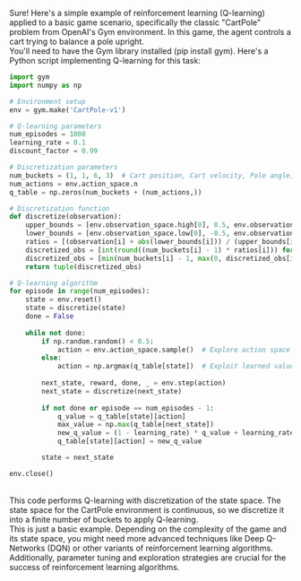 Sure! Here's a simple example of reinforcement learning (Q-learning) applied to a basic game scenario, specifically the classic "CartPole" problem from OpenAI's Gym environment. In this game, the agent controls a cart trying to balance a pole upright.
<br>
You'll need to have the Gym library installed (pip install gym). Here's a Python script implementing Q-learning for this task:


```py
import gym
import numpy as np

# Environment setup
env = gym.make('CartPole-v1')

# Q-learning parameters
num_episodes = 1000
learning_rate = 0.1
discount_factor = 0.99

# Discretization parameters
num_buckets = (1, 1, 6, 3)  # Cart position, Cart velocity, Pole angle, Pole velocity
num_actions = env.action_space.n
q_table = np.zeros(num_buckets + (num_actions,))

# Discretization function
def discretize(observation):
    upper_bounds = [env.observation_space.high[0], 0.5, env.observation_space.high[2], np.radians(50)]
    lower_bounds = [env.observation_space.low[0], -0.5, env.observation_space.low[2], -np.radians(50)]
    ratios = [(observation[i] + abs(lower_bounds[i])) / (upper_bounds[i] - lower_bounds[i]) for i in range(len(observation))]
    discretized_obs = [int(round((num_buckets[i] - 1) * ratios[i])) for i in range(len(observation))]
    discretized_obs = [min(num_buckets[i] - 1, max(0, discretized_obs[i])) for i in range(len(observation))]
    return tuple(discretized_obs)

# Q-learning algorithm
for episode in range(num_episodes):
    state = env.reset()
    state = discretize(state)
    done = False
    
    while not done:
        if np.random.random() < 0.5:
            action = env.action_space.sample()  # Explore action space
        else:
            action = np.argmax(q_table[state])  # Exploit learned values
        
        next_state, reward, done, _ = env.step(action)
        next_state = discretize(next_state)
        
        if not done or episode == num_episodes - 1:
            q_value = q_table[state][action]
            max_value = np.max(q_table[next_state])
            new_q_value = (1 - learning_rate) * q_value + learning_rate * (reward + discount_factor * max_value)
            q_table[state][action] = new_q_value

        state = next_state

env.close()
```
<br>
This code performs Q-learning with discretization of the state space. The state space for the CartPole environment is continuous, so we discretize it into a finite number of buckets to apply Q-learning.
<br>
This is just a basic example. Depending on the complexity of the game and its state space, you might need more advanced techniques like Deep Q-Networks (DQN) or other variants of reinforcement learning algorithms. Additionally, parameter tuning and exploration strategies are crucial for the success of reinforcement learning algorithms.
